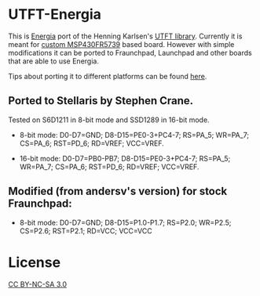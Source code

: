 # UTFT-Energia

This is [Energia](https://github.com/energia/Energia) port of the Henning Karlsen's [UTFT library](http://henningkarlsen.com/electronics/library.php?id=52).
Currently it is meant for [custom MSP430FR5739](https://github.com/andresv/industrial-switcher/tree/master/hardware/pcb) based board. However with simple modifications it can be ported to Fraunchpad, Launchpad and other boards that are able to use Energia.

Tips about porting it to different platforms can be found [here](http://andresvahter.wordpress.com/2013/04/07/how-to-add-energia-support-to-utft-library/).

## Ported to Stellaris by Stephen Crane. 
Tested on S6D1211 in 8-bit mode and SSD1289 in 16-bit mode.

* 8-bit mode:
D0-D7=GND; D8-D15=PE0-3+PC4-7; RS=PA_5; WR=PA_7; CS=PA_6; RST=PD_6; 
RD=VREF; VCC=VREF.

* 16-bit mode:
D0-D7=PB0-PB7; D8-D15=PE0-3+PC4-7; RS=PA_5; WR=PA_7; CS=PA_6; RST=PD_6; 
RD=VREF; VCC=VREF.

## Modified (from andersv's version) for stock Fraunchpad:
* 8-bit mode:
D0-D7=GND; D8-D15=P1.0-P1.7; RS=P2.0; WR=P2.5; CS=P2.6; RST=P2.1; 
RD=VCC; VCC=VCC

# License
[CC BY-NC-SA 3.0](https://github.com/andresv/UTFT-Energia/blob/master/License%20-%20CC%20BY-NC-SA%203.0%20-%20Legal.pdf)
